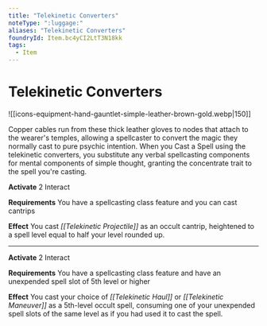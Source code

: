 ```yaml
---
title: "Telekinetic Converters"
noteType: ":luggage:"
aliases: "Telekinetic Converters"
foundryId: Item.bc4yCI2LtT3N18kk
tags:
  - Item
---
```


# Telekinetic Converters
![[icons-equipment-hand-gauntlet-simple-leather-brown-gold.webp|150]]

Copper cables run from these thick leather gloves to nodes that attach to the wearer's temples, allowing a spellcaster to convert the magic they normally cast to pure psychic intention. When you Cast a Spell using the telekinetic converters, you substitute any verbal spellcasting components for mental components of simple thought, granting the concentrate trait to the spell you're casting.

**Activate** 2 Interact

**Requirements** You have a spellcasting class feature and you can cast cantrips

**Effect** You cast _[[Telekinetic Projectile]]_ as an occult cantrip, heightened to a spell level equal to half your level rounded up.

* * *

**Activate** 2 Interact

**Requirements** You have a spellcasting class feature and have an unexpended spell slot of 5th level or higher

**Effect** You cast your choice of _[[Telekinetic Haul]]_ or _[[Telekinetic Maneuver]]_ as a 5th-level occult spell, consuming one of your unexpended spell slots of the same level as if you had used it to cast the spell.
